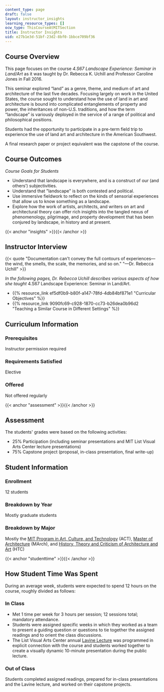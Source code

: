 ```yaml
---
content_type: page
draft: false
layout: instructor_insights
learning_resource_types: []
ocw_type: ThisCourseAtMITSection
title: Instructor Insights
uid: e27b1e3d-51bf-23d2-8bf0-1bbce709bf36
---
```

## Course Overview

This page focuses on the course _4.S67 Landscape Experience: Seminar in Land/Art_ as it was taught by Dr. Rebecca K. Uchill and Professor Caroline Jones in Fall 2016.

This seminar explored “land” as a genre, theme, and medium of art and architecture of the last five decades. Focusing largely on work in the United States, the course sought to understand how the use of land in art and architecture is bound into complicated entanglements of property and power, the inheritances of non-U.S. traditions, and how the term “landscape” is variously deployed in the service of a range of political and philosophical positions.

Students had the opportunity to participate in a pre-term field trip to experience the use of land art and architecture in the American Southwest.

A final research paper or project equivalent was the capstone of the course.

## Course Outcomes

_Course Goals for Students_

- Understand that landscape is everywhere, and is a construct of our (and others’) subjectivities.
- Understand that "landscape" is both contested and political.
- Use immersive fieldwork to reflect on the kinds of sensorial experiences that allow us to know something as a landscape.
- Explore how the work of artists, architects, and writers on art and architectural theory can offer rich insights into the tangled nexus of phenomenology, pilgrimage, and property development that has been conjured by landscape, in history and at present.

{{< anchor "insights" >}}{{< /anchor >}}

## Instructor Interview

{{< quote "Documentation can't convey the full contours of experiences—the wind, the smells, the scale, the memories, and so on." "—Dr. Rebecca Uchill" >}}

_In the following pages, Dr. Rebecca Uchill describes various aspects of how she taught_ 4.S67 Landscape Experience: Seminar in Land/Art.

- {{% resource_link ef5df0b9-b80f-a147-78fd-4db84bf871e1 "Curricular Objectives" %}}
- {{% resource_link 9090fc69-c928-1870-cc73-b26dea0b96d2 "Teaching a Similar Course in Different Settings" %}}

## Curriculum Information

### Prerequisites

Instructor permission required

### Requirements Satisfied

Elective

### Offered

Not offered regularly

{{< anchor "assessment" >}}{{< /anchor >}}

## Assessment

The students' grades were based on the following activities:

- 25% Participation (including seminar presentations and MIT List Visual Arts Center lecture presentations)
- 75% Capstone project (proposal, in-class presentation, final write-up)

## Student Information

### Enrollment

12 students

### Breakdown by Year

Mostly graduate students

### Breakdown by Major

Mostly the [MIT Program in Art, Culture, and Technology](http://act.mit.edu/) (ACT), [Master of Architecture](https://architecture.mit.edu/architecture-and-urbanism/degree/march) (MArch), and [History, Theory and Criticism of Architecture and Art](https://architecture.mit.edu/discipline/history-theory-and-criticism) (HTC)

{{< anchor "studenttime" >}}{{< /anchor >}}

## How Student Time Was Spent

During an average week, students were expected to spend 12 hours on the course, roughly divided as follows:

### In Class

- Met 1 time per week for 3 hours per session; 12 sessions total; mandatory attendance.
- Students were assigned specific weeks in which they worked as a team to present a guiding question or questions to tie together the assigned readings and to orient the class discussions.
- The List Visual Arts Center annual [Lavine Lecture](https://listart.mit.edu/events-programs/public-program-lavine-lecture) was programmed in explicit connection with the course and students worked together to create a visually dynamic 10-minute presentation during the public lecture.

### Out of Class

Students completed assigned readings, prepared for in-class presentations and the Lavine lecture, and worked on their capstone projects.